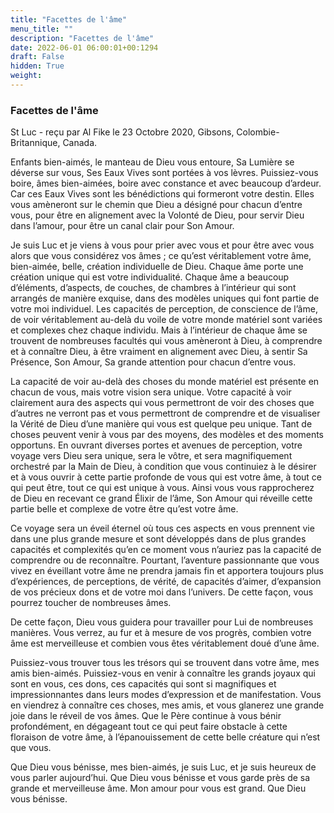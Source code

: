 ```yaml
---
title: "Facettes de l'âme"
menu_title: ""
description: "Facettes de l'âme"
date: 2022-06-01 06:00:01+00:1294
draft: False
hidden: True
weight:
---
```

### Facettes de l'âme

St Luc - reçu par Al Fike le 23 Octobre 2020, Gibsons, Colombie-Britannique, Canada.

Enfants bien-aimés, le manteau de Dieu vous entoure, Sa Lumière se déverse sur vous, Ses Eaux Vives sont portées à vos lèvres. Puissiez-vous boire, âmes bien-aimées, boire avec constance et avec beaucoup d’ardeur. Car ces Eaux Vives sont les bénédictions qui formeront votre destin. Elles vous amèneront sur le chemin que Dieu a désigné pour chacun d’entre vous, pour être en alignement avec la Volonté de Dieu, pour servir Dieu dans l’amour, pour être un canal clair pour Son Amour.

Je suis Luc et je viens à vous pour prier avec vous et pour être avec vous alors que vous considérez vos âmes ; ce qu’est véritablement votre âme, bien-aimée, belle, création individuelle de Dieu. Chaque âme porte une création unique qui est votre individualité. Chaque âme a beaucoup d’éléments, d’aspects, de couches, de chambres à l’intérieur qui sont arrangés de manière exquise, dans des modèles uniques qui font partie de votre moi individuel. Les capacités de perception, de conscience de l’âme, de voir véritablement au-delà du voile de votre monde matériel sont variées et complexes chez chaque individu. Mais à l’intérieur de chaque âme se trouvent de nombreuses facultés qui vous amèneront à Dieu, à comprendre et à connaître Dieu, à être vraiment en alignement avec Dieu, à sentir Sa Présence, Son Amour, Sa grande attention pour chacun d’entre vous.

La capacité de voir au-delà des choses du monde matériel est présente en chacun de vous, mais votre vision sera unique. Votre capacité à voir clairement aura des aspects qui vous permettront de voir des choses que d’autres ne verront pas et vous permettront de comprendre et de visualiser la Vérité de Dieu d’une manière qui vous est quelque peu unique. Tant de choses peuvent venir à vous par des moyens, des modèles et des moments opportuns. En ouvrant diverses portes et avenues de perception, votre voyage vers Dieu sera unique, sera le vôtre, et sera magnifiquement orchestré par la Main de Dieu, à condition que vous continuiez à le désirer et à vous ouvrir à cette partie profonde de vous qui est votre âme, à tout ce qui peut être, tout ce qui est unique à vous. Ainsi vous vous rapprocherez de Dieu en recevant ce grand Élixir de l’âme, Son Amour qui réveille cette partie belle et complexe de votre être qu’est votre âme.

Ce voyage sera un éveil éternel où tous ces aspects en vous prennent vie dans une plus grande mesure et sont développés dans de plus grandes capacités et complexités qu’en ce moment vous n’auriez pas la capacité de comprendre ou de reconnaître. Pourtant, l’aventure passionnante que vous vivez en éveillant votre âme ne prendra jamais fin et apportera toujours plus d’expériences, de perceptions, de vérité, de capacités d’aimer, d’expansion de vos précieux dons et de votre moi dans l’univers. De cette façon, vous pourrez toucher de nombreuses âmes.

De cette façon, Dieu vous guidera pour travailler pour Lui de nombreuses manières. Vous verrez, au fur et à mesure de vos progrès, combien votre âme est merveilleuse et combien vous êtes véritablement doué d’une âme.

Puissiez-vous trouver tous les trésors qui se trouvent dans votre âme, mes amis bien-aimés. Puissiez-vous en venir à connaître les grands joyaux qui sont en vous, ces dons, ces capacités qui sont si magnifiques et impressionnantes dans leurs modes d’expression et de manifestation. Vous en viendrez à connaître ces choses, mes amis, et vous glanerez une grande joie dans le réveil de vos âmes. Que le Père continue à vous bénir profondément, en dégageant tout ce qui peut faire obstacle à cette floraison de votre âme, à l’épanouissement de cette belle créature qui n’est que vous.

Que Dieu vous bénisse, mes bien-aimés, je suis Luc, et je suis heureux de vous parler aujourd’hui. Que Dieu vous bénisse et vous garde près de sa grande et merveilleuse âme. Mon amour pour vous est grand. Que Dieu vous bénisse.
